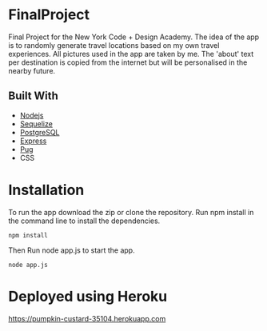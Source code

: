 # FinalProject

Final Project for the New York Code + Design Academy.
The idea of the app is to randomly generate travel locations based on my own travel experiences.
All pictures used in the app are taken by me. The 'about' text per destination is copied from the internet but will be
personalised in the nearby future. 

## Built With

* [Nodejs](https://nodejs.org/en/docs/)
* [Sequelize](http://docs.sequelizejs.com/en/v3/) 
* [PostgreSQL](https://www.postgresql.org/docs/) 
* [Express](https://expressjs.com/en/api.html/) 
* [Pug](https://pugjs.org/api/getting-started.html)
* CSS

# Installation

To run the app download the zip or clone the repository.
Run npm install in the command line to install the dependencies. 
```
npm install 
```
Then Run node app.js to start the app.
```
node app.js
```

# Deployed using Heroku

https://pumpkin-custard-35104.herokuapp.com



